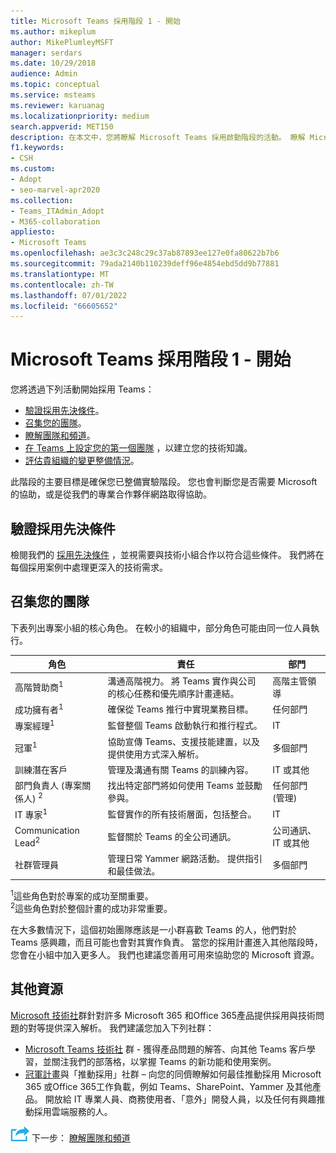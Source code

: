 ```yaml
---
title: Microsoft Teams 採用階段 1 - 開始
ms.author: mikeplum
author: MikePlumleyMSFT
manager: serdars
ms.date: 10/29/2018
audience: Admin
ms.topic: conceptual
ms.service: msteams
ms.reviewer: karuanag
ms.localizationpriority: medium
search.appverid: MET150
description: 在本文中，您將瞭解 Microsoft Teams 採用啟動階段的活動。 瞭解 Microsoft Teams 設定和團隊規劃的最佳做法。
f1.keywords:
- CSH
ms.custom:
- Adopt
- seo-marvel-apr2020
ms.collection:
- Teams_ITAdmin_Adopt
- M365-collaboration
appliesto:
- Microsoft Teams
ms.openlocfilehash: ae3c3c248c29c37ab87893ee127e0fa80622b7b6
ms.sourcegitcommit: 79ada2140b110239deff96e4854ebd5dd9b77881
ms.translationtype: MT
ms.contentlocale: zh-TW
ms.lasthandoff: 07/01/2022
ms.locfileid: "66605652"
---
```

# <a name="microsoft-teams-adoption-phase-1---start"></a>Microsoft Teams 採用階段 1 - 開始

您將透過下列活動開始採用 Teams：

- [驗證採用先決條件](#validate-adoption-prerequisites)。
- [召集您的團隊](#assemble-your-team)。
- [瞭解團隊和頻道](teams-adoption-understand-teams-and-channels.md)。
- [在 Teams 上設定您的第一個團隊](teams-adoption-your-first-teams.md) ，以建立您的技術知識。
- [評估貴組織的變更整備情況](teams-adoption-assess-readiness.md)。

此階段的主要目標是確保您已整備實驗階段。 您也會判斷您是否需要 Microsoft 的協助，或是從我們的專業合作夥伴網路取得協助。  

## <a name="validate-adoption-prerequisites"></a>驗證採用先決條件

檢閱我們的 [採用先決條件](teams-adoption-get-started.md#adoption-prerequisites) ，並視需要與技術小組合作以符合這些條件。 我們將在每個採用案例中處理更深入的技術需求。

## <a name="assemble-your-team"></a>召集您的團隊

下表列出專案小組的核心角色。 在較小的組織中，部分角色可能由同一位人員執行。

| 角色 | 責任 | 部門 |
| ---- | ---------------- | ---------- |
| 高階贊助商<sup>1</sup> | 溝通高階視力。 將 Teams 實作與公司的核心任務和優先順序計畫連結。 | 高階主管領導 |
| 成功擁有者<sup>1</sup> | 確保從 Teams 推行中實現業務目標。 | 任何部門 |
| 專案經理<sup>1</sup> | 監督整個 Teams 啟動執行和推行程式。 | IT |
| 冠軍<sup>1</sup> | 協助宣傳 Teams、支援技能建置，以及提供使用方式深入解析。 | 多個部門 |
| 訓練潛在客戶 | 管理及溝通有關 Teams 的訓練內容。 | IT 或其他 |
| 部門負責人 (專案關係人) <sup>2</sup> | 找出特定部門將如何使用 Teams 並鼓勵參與。 | 任何部門 (管理)  |
| IT 專家<sup>1</sup> | 監督實作的所有技術層面，包括整合。 | IT |
| Communication Lead<sup>2</sup> | 監督關於 Teams 的全公司通訊。 | 公司通訊、IT 或其他 |
| 社群管理員 | 管理日常 Yammer 網路活動。 提供指引和最佳做法。 | 多個部門 |

<sup>1</sup>這些角色對於專案的成功至關重要。</br>
<sup>2</sup>這些角色對於整個計畫的成功非常重要。

在大多數情況下，這個初始團隊應該是一小群喜歡 Teams 的人，他們對於 Teams 感興趣，而且可能也會對其實作負責。 當您的採用計畫進入其他階段時，您會在小組中加入更多人。 我們也建議您善用可用來協助您的 Microsoft 資源。 

## <a name="additional-resources"></a>其他資源

[Microsoft 技術社](https://aka.ms/TechCommunity)群針對許多 Microsoft 365 和Office 365產品提供採用與技術問題的對等提供深入解析。 我們建議您加入下列社群：

- [Microsoft Teams 技術社](https://aka.ms/TeamsCommunity) 群 - 獲得產品問題的解答、向其他 Teams 客戶學習，並關注我們的部落格，以掌握 Teams 的新功能和使用案例。 
- [冠軍計畫](https://aka.ms/O365Champions)與「推動採用」社群 – 向您的同儕瞭解如何最佳推動採用 Microsoft 365 或Office 365工作負載，例如 Teams、SharePoint、Yammer 及其他產品。 開放給 IT 專業人員、商務使用者、「意外」開發人員，以及任何有興趣推動採用雲端服務的人。  


![代表下一個步驟的圖示。](media/teams-adoption-next-icon.png) 下一步： [瞭解團隊和頻道](teams-adoption-understand-teams-and-channels.md)
